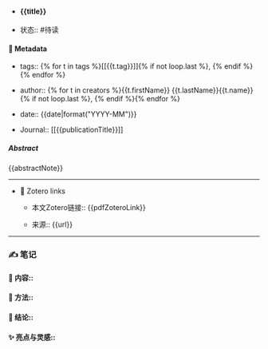 - #### {{title}}

- 状态:: #待读

#### 🔢 Metadata

  - tags:: {% for t in tags %}[[{{t.tag}}]]{% if not loop.last %}, {% endif %}{% endfor %}

  - author:: {% for t in creators %}{{t.firstName}} {{t.lastName}}{{t.name}}{% if not loop.last %}, {% endif %}{% endfor %}

  - date:: {{date|format("YYYY-MM")}}

  - Journal:: [[{{publicationTitle}}]]

##### Abstract
{{abstractNote}}

---
- 🔗 Zotero links 

  - 本文Zotero链接:: {{pdfZoteroLink}}

  - 来源:: {{url}}

---

### ✍️ 笔记

  #### 📖 内容:: 
  
  #### 🧫 方法:: 
  
  #### 💽 结论:: 
  
  #### ✨ 亮点与灵感:: 

